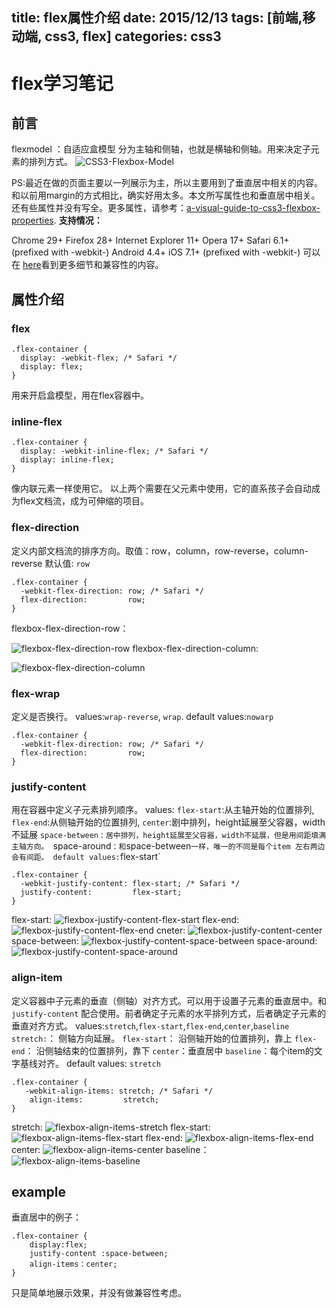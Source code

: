 title:  flex属性介绍
date: 2015/12/13
tags: [前端,移动端, css3, flex]
categories: css3 
---
# flex学习笔记
## 前言
flexmodel ：自适应盒模型
分为主轴和侧轴，也就是横轴和侧轴。用来决定子元素的排列方式。
![CSS3-Flexbox-Model](/imgs/CSS3-Flexbox-Model.jpg)


PS:最近在做的页面主要以一列展示为主，所以主要用到了垂直居中相关的内容。和以前用margin的方式相比，确实好用太多。本文所写属性也和垂直居中相关。还有些属性并没有写全。更多属性，请参考：[a-visual-guide-to-css3-flexbox-properties](https://scotch.io/tutorials/a-visual-guide-to-css3-flexbox-properties).
**支持情况：**

Chrome 29+
Firefox 28+
Internet Explorer 11+
Opera 17+
Safari 6.1+ (prefixed with -webkit-)
Android 4.4+
iOS 7.1+ (prefixed with -webkit-)
可以在 [here](http://caniuse.com/flexbox)看到更多细节和兼容性的内容。

## 属性介绍
### flex
````
.flex-container {
  display: -webkit-flex; /* Safari */
  display: flex;
}
````
用来开启盒模型，用在flex容器中。

### inline-flex
````
.flex-container {
  display: -webkit-inline-flex; /* Safari */
  display: inline-flex;
}
````
像内联元素一样使用它。
以上两个需要在父元素中使用，它的直系孩子会自动成为flex文档流，成为可伸缩的项目。
###  flex-direction
定义内部文档流的排序方向。取值：row，column，row-reverse，column-reverse
默认值: `row`
````
.flex-container {
  -webkit-flex-direction: row; /* Safari */
  flex-direction:         row;
}
````
flexbox-flex-direction-row：

![flexbox-flex-direction-row](/imgs/flexbox-flex-direction-row.jpg)
flexbox-flex-direction-column:

![flexbox-flex-direction-column](/imgs/flexbox-flex-direction-column.jpg)
### flex-wrap
定义是否换行。
values:`wrap-reverse`, `wrap`.
default values:`nowarp` 
````
.flex-container {
  -webkit-flex-direction: row; /* Safari */
  flex-direction:         row;
}
````
### justify-content
用在容器中定义子元素排列顺序。
values:
`flex-start`:从主轴开始的位置排列,
`flex-end`:从侧轴开始的位置排列,
`center`:剧中排列，height延展至父容器，width不延展
`space-between：居中排列，height延展至父容器，width不延展，但是用间距填满主轴方向。
`space-around`：和`space-between`一样，唯一的不同是每个item 左右两边会有间距。
default values:`flex-start`
````
.flex-container {
  -webkit-justify-content: flex-start; /* Safari */
  justify-content:         flex-start;
}
````
flex-start:
![flexbox-justify-content-flex-start](/imgs/flexbox-justify-content-flex-start.jpg)
flex-end:
![flexbox-justify-content-flex-end](/imgs/flexbox-justify-content-flex-end.jpg)
cneter:
![flexbox-justify-content-center](/imgs/flexbox-justify-content-center.jpg)
space-between:
![flexbox-justify-content-space-between](/imgs/flexbox-justify-content-space-between.jpg)
space-around:
![flexbox-justify-content-space-around](/imgs/flexbox-justify-content-space-around.jpg)

### align-item
 定义容器中子元素的垂直（侧轴）对齐方式。可以用于设置子元素的垂直居中。和`justify-content` 配合使用。前者确定子元素的水平排列方式，后者确定子元素的垂直对齐方式。 
 values:`stretch`,`flex-start`,`flex-end`,`center`,`baseline`
 `stretch:`： 侧轴方向延展。
 `flex-start`： 沿侧轴开始的位置排列，靠上
 `flex-end`： 沿侧轴结束的位置排列，靠下
 `center`：垂直居中
 `baseline`：每个item的文字基线对齐。
default values: `stretch`

````
.flex-container {
   -webkit-align-items: stretch; /* Safari */
    align-items:         stretch;
}
````
stretch:
![flexbox-align-items-stretch](/imgs/flexbox-align-items-stretch.jpg)
flex-start:
![flexbox-align-items-flex-start](/imgs/flexbox-align-items-flex-start.jpg)
flex-end:
![flexbox-align-items-flex-end](/imgs/flexbox-align-items-flex-end.jpg)
center:
![flexbox-align-items-center](/imgs/flexbox-align-items-center.jpg)
baseline：
![flexbox-align-items-baseline](/imgs/flexbox-align-items-baseline.jpg)

## example
垂直居中的例子：

````
.flex-container {
    display:flex;
    justify-content :space-between;
    align-items：center;
}
````

只是简单地展示效果，并没有做兼容性考虑。




